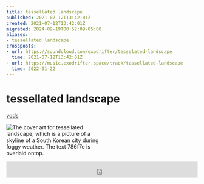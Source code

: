 ```yaml
---
title: tessellated landscape
published: 2021-07-12T13:42:01Z
created: 2021-07-12T13:42:01Z
migrated: 2024-09-19T00:52:09-05:00
aliases:
- tessellated landscape
crossposts:
- url: https://soundcloud.com/exodrifter/tesselated-landscape
  time: 2021-07-12T13:42:01Z
- url: https://music.exodrifter.space/track/tessellated-landscape
  time: 2022-01-22
---
```


# tessellated landscape

<div class="flex">
<div><i class="ri-video-fill"></i> <a href="https://vods.exodrifter.space/tag/song-tesselated-landscape">vods</a></div>
</div>

<div style="width: 50%;">

![The cover art for tessellated landscape, which is a picture of a skyline of a South Korean city during foggy weather. The text 786f7e is overlaid ontop.](tessellated-landscape.png)

</div>

<iframe style="border: 0; width: 100%; max-width: 700px; height: 42px;" src="https://bandcamp.com/EmbeddedPlayer/album=913044657/size=small/bgcol=333333/linkcol=0f91ff/track=516561465/transparent=true/" seamless><a href="https://music.exodrifter.space/album/cascade">cascade by exodrifter</a></iframe>
